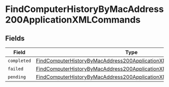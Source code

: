 # FindComputerHistoryByMacAddress200ApplicationXMLCommands


## Fields

| Field                                                                                                                                                               | Type                                                                                                                                                                | Required                                                                                                                                                            | Description                                                                                                                                                         |
| ------------------------------------------------------------------------------------------------------------------------------------------------------------------- | ------------------------------------------------------------------------------------------------------------------------------------------------------------------- | ------------------------------------------------------------------------------------------------------------------------------------------------------------------- | ------------------------------------------------------------------------------------------------------------------------------------------------------------------- |
| `completed`                                                                                                                                                         | [FindComputerHistoryByMacAddress200ApplicationXMLCommandsCompleted](../../models/operations/findcomputerhistorybymacaddress200applicationxmlcommandscompleted.md)[] | :heavy_minus_sign:                                                                                                                                                  | N/A                                                                                                                                                                 |
| `failed`                                                                                                                                                            | [FindComputerHistoryByMacAddress200ApplicationXMLCommandsFailed](../../models/operations/findcomputerhistorybymacaddress200applicationxmlcommandsfailed.md)[]       | :heavy_minus_sign:                                                                                                                                                  | N/A                                                                                                                                                                 |
| `pending`                                                                                                                                                           | [FindComputerHistoryByMacAddress200ApplicationXMLCommandsPending](../../models/operations/findcomputerhistorybymacaddress200applicationxmlcommandspending.md)[]     | :heavy_minus_sign:                                                                                                                                                  | N/A                                                                                                                                                                 |